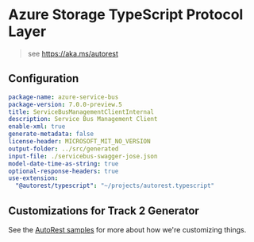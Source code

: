 # Azure Storage TypeScript Protocol Layer

> see https://aka.ms/autorest

## Configuration

```yaml
package-name: azure-service-bus
package-version: 7.0.0-preview.5
title: ServiceBusManagementClientInternal
description: Service Bus Management Client
enable-xml: true
generate-metadata: false
license-header: MICROSOFT_MIT_NO_VERSION
output-folder: ../src/generated
input-file: ./servicebus-swagger-jose.json
model-date-time-as-string: true
optional-response-headers: true
use-extension:
  "@autorest/typescript": "~/projects/autorest.typescript"
```

## Customizations for Track 2 Generator

See the [AutoRest samples](https://github.com/Azure/autorest/tree/master/Samples/3b-custom-transformations)
for more about how we're customizing things.
